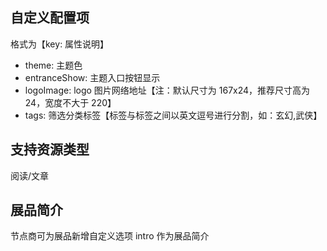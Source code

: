 ## 自定义配置项

格式为【key: 属性说明】

- theme: 主题色
- entranceShow: 主题入口按钮显示
- logoImage: logo 图片网络地址【注：默认尺寸为 167x24，推荐尺寸高为 24，宽度不大于 220】
- tags: 筛选分类标签【标签与标签之间以英文逗号进行分割，如：玄幻,武侠】

## 支持资源类型

阅读/文章

## 展品简介

节点商可为展品新增自定义选项 intro 作为展品简介
